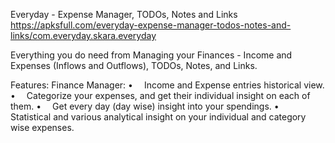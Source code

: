 Everyday - Expense Manager, TODOs, Notes and Links
https://apksfull.com/everyday-expense-manager-todos-notes-and-links/com.everyday.skara.everyday

Everything you do need from Managing your Finances - Income and Expenses (Inflows and Outflows), TODOs, Notes, and Links.

Features:
Finance Manager:
•  Income and Expense entries historical view.
•  Categorize your expenses, and get their individual insight on each of them.
•  Get every day (day wise) insight into your spendings.
•  Statistical and various analytical insight on your individual and category wise expenses.

